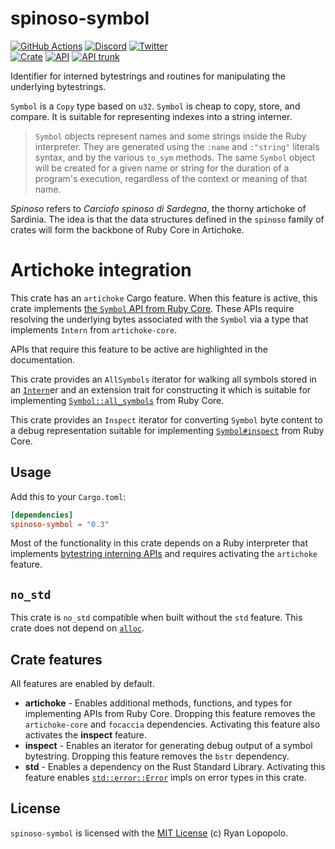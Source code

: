 # spinoso-symbol

[![GitHub Actions](https://github.com/artichoke/artichoke/workflows/CI/badge.svg)](https://github.com/artichoke/artichoke/actions)
[![Discord](https://img.shields.io/discord/607683947496734760)](https://discord.gg/QCe2tp2)
[![Twitter](https://img.shields.io/twitter/follow/artichokeruby?label=Follow&style=social)](https://twitter.com/artichokeruby)
<br>
[![Crate](https://img.shields.io/crates/v/spinoso-symbol.svg)](https://crates.io/crates/spinoso-symbol)
[![API](https://docs.rs/spinoso-symbol/badge.svg)](https://docs.rs/spinoso-symbol)
[![API trunk](https://img.shields.io/badge/docs-trunk-blue.svg)](https://artichoke.github.io/artichoke/spinoso_symbol/)

Identifier for interned bytestrings and routines for manipulating the underlying
bytestrings.

`Symbol` is a `Copy` type based on `u32`. `Symbol` is cheap to copy, store, and
compare. It is suitable for representing indexes into a string interner.

> `Symbol` objects represent names and some strings inside the Ruby interpreter.
> They are generated using the `:name` and `:"string"` literals syntax, and by
> the various `to_sym` methods. The same `Symbol` object will be created for a
> given name or string for the duration of a program's execution, regardless of
> the context or meaning of that name.

_Spinoso_ refers to _Carciofo spinoso di Sardegna_, the thorny artichoke of
Sardinia. The idea is that the data structures defined in the `spinoso` family
of crates will form the backbone of Ruby Core in Artichoke.

# Artichoke integration

This crate has an `artichoke` Cargo feature. When this feature is active, this
crate implements [the `Symbol` API from Ruby Core]. These APIs require resolving
the underlying bytes associated with the `Symbol` via a type that implements
`Intern` from `artichoke-core`.

APIs that require this feature to be active are highlighted in the
documentation.

This crate provides an `AllSymbols` iterator for walking all symbols stored in
an [`Intern`]er and an extension trait for constructing it which is suitable for
implementing [`Symbol::all_symbols`] from Ruby Core.

This crate provides an `Inspect` iterator for converting `Symbol` byte content
to a debug representation suitable for implementing [`Symbol#inspect`] from Ruby
Core.

## Usage

Add this to your `Cargo.toml`:

```toml
[dependencies]
spinoso-symbol = "0.3"
```

Most of the functionality in this crate depends on a Ruby interpreter that
implements [bytestring interning APIs] and requires activating the `artichoke`
feature.

## `no_std`

This crate is `no_std` compatible when built without the `std` feature. This
crate does not depend on [`alloc`].

## Crate features

All features are enabled by default.

- **artichoke** - Enables additional methods, functions, and types for
  implementing APIs from Ruby Core. Dropping this feature removes the
  `artichoke-core` and `focaccia` dependencies. Activating this feature also
  activates the **inspect** feature.
- **inspect** - Enables an iterator for generating debug output of a symbol
  bytestring. Dropping this feature removes the `bstr` dependency.
- **std** - Enables a dependency on the Rust Standard Library. Activating this
  feature enables [`std::error::Error`] impls on error types in this crate.

## License

`spinoso-symbol` is licensed with the [MIT License](../LICENSE) (c) Ryan
Lopopolo.

[the `symbol` api from ruby core]: https://ruby-doc.org/core-2.6.3/Symbol.html
[`intern`]:
  https://artichoke.github.io/artichoke/artichoke_core/intern/trait.Intern.html
[`symbol::all_symbols`]:
  https://ruby-doc.org/core-2.6.3/Symbol.html#method-c-all_symbols
[`symbol#inspect`]: https://ruby-doc.org/core-2.6.3/Symbol.html#method-i-inspect
[bytestring interning apis]:
  https://artichoke.github.io/artichoke/artichoke_core/intern/trait.Intern.html
[`alloc`]: https://doc.rust-lang.org/alloc/
[`std::error::error`]: https://doc.rust-lang.org/std/error/trait.Error.html
